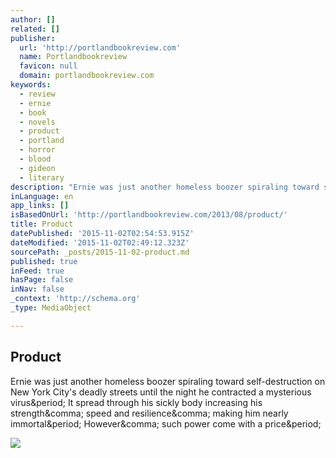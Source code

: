 ```yaml
---
author: []
related: []
publisher:
  url: 'http://portlandbookreview.com'
  name: Portlandbookreview
  favicon: null
  domain: portlandbookreview.com
keywords:
  - review
  - ernie
  - book
  - novels
  - product
  - portland
  - horror
  - blood
  - gideon
  - literary
description: "Ernie was just another homeless boozer spiraling toward self-destruction on New York City's deadly streets until the night he contracted a mysterious virus. It spread through his sickly body increasing his strength, speed and resilience, making him nearly immortal. However, such power come with a price."
inLanguage: en
app_links: []
isBasedOnUrl: 'http://portlandbookreview.com/2013/08/product/'
title: Product
datePublished: '2015-11-02T02:54:53.915Z'
dateModified: '2015-11-02T02:49:12.323Z'
sourcePath: _posts/2015-11-02-product.md
published: true
inFeed: true
hasPage: false
inNav: false
_context: 'http://schema.org'
_type: MediaObject

---
```

<article style=""><h1>Product</h1><p>Ernie was just another homeless boozer spiraling toward self-destruction on New York City's deadly streets until the night he contracted a mysterious virus&amp;period; It spread through his sickly body increasing his strength&amp;comma; speed and resilience&amp;comma; making him nearly immortal&amp;period; However&amp;comma; such power come with a price&amp;period;</p><img src="http://portlandbookreview.com/wp-content/uploads/2015/10/WhiteMansProblems-200x250.jpg" /></article>